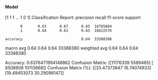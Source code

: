 #### Model
[1 1 1 ... 1 0 1]
Classification Report:
              precision    recall  f1-score   support

           0       0.63      0.67      0.65  16765804
           1       0.64      0.61      0.63  16622576

    accuracy                           0.64  33388380
   macro avg       0.64      0.64      0.64  33388380
weighted avg       0.64      0.64      0.64  33388380

Accuracy: 0.6376471994148862
Confusion Matrix:
[[11176339  5589465]
 [ 6508908 10113668]]
Confusion Matrix (%):
[[33.47373847 16.74074933]
 [19.49453073 30.29098147]]
